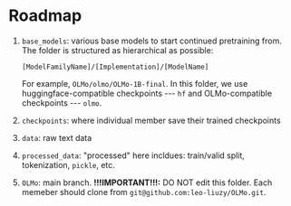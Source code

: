# Roadmap

1. `base_models`: various base models to start continued pretraining from. The folder is structured as hierarchical as possible:

   `[ModelFamilyName]/[Implementation]/[ModelName]`

   For example, `OLMo/olmo/OLMo-1B-final`. In this folder, we use huggingface-compatible checkpoints --- `hf` and OLMo-compatible checkpoints --- `olmo`.

2. `checkpoints`: where individual member save their trained checkpoints

3. `data`: raw text data

4. `processed_data`: "processed" here incldues: train/valid split, tokenization, `pickle`, etc.

5. `OLMo`: main branch. **!!!IMPORTANT!!!:** DO NOT edit this folder. Each memeber should clone from `git@github.com:leo-liuzy/OLMo.git`.
